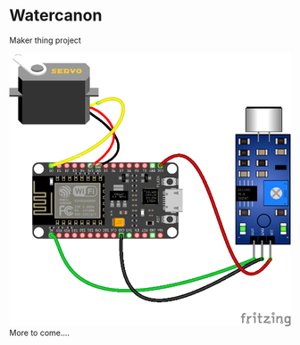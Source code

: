 # Watercanon
Maker thing project  

![schematic](/Drawings/schematics/v1.png?raw=true)
More to come....
